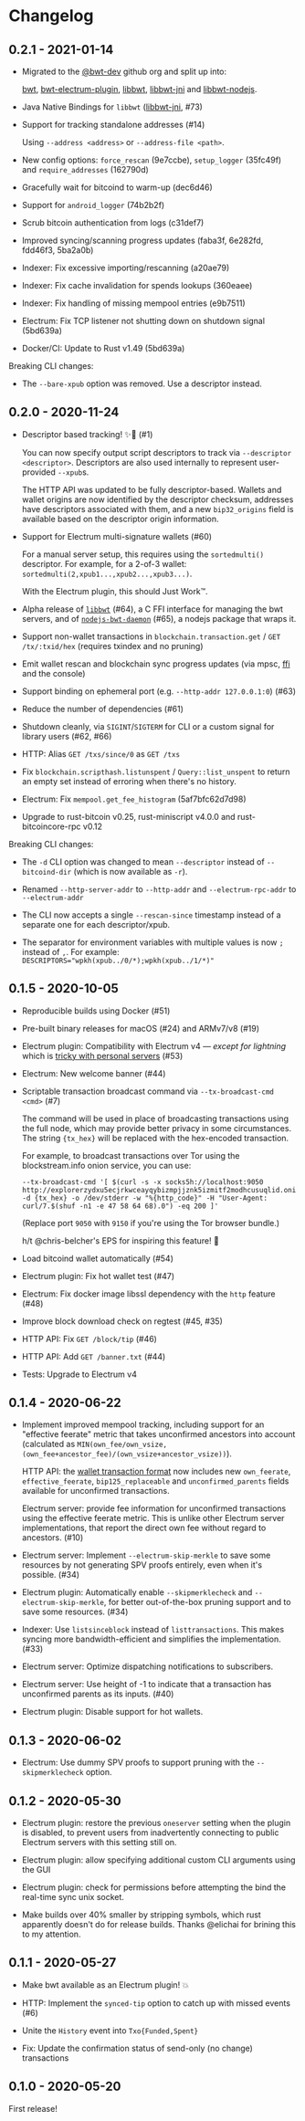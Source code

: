 # Changelog

## 0.2.1 - 2021-01-14

- Migrated to the [@bwt-dev](https://github.com/bwt-dev) github org and split up into:

  [bwt](https://github.com/bwt-dev/bwt), [bwt-electrum-plugin](https://github.com/bwt-dev/bwt-electrum-plugin), [libbwt](https://github.com/bwt-dev/libbwt), [libbwt-jni](https://github.com/bwt-dev/libbwt-jni) and [libbwt-nodejs](https://github.com/bwt-dev/libbwt-nodejs).

- Java Native Bindings for `libbwt` ([libbwt-jni](https://github.com/bwt-dev/libbwt-jni), #73)

- Support for tracking standalone addresses (#14)

  Using `--address <address>` or `--address-file <path>`.

- New config options: `force_rescan` (9e7ccbe), `setup_logger` (35fc49f) and `require_addresses` (162790d)

- Gracefully wait for bitcoind to warm-up (dec6d46)

- Support for `android_logger` (74b2b2f)

- Scrub bitcoin authentication from logs (c31def7)

- Improved syncing/scanning progress updates (faba3f, 6e282fd, fdd46f3, 5ba2a0b)

- Indexer: Fix excessive importing/rescanning (a20ae79)

- Indexer: Fix cache invalidation for spends lookups (360eaee)

- Indexer: Fix handling of missing mempool entries (e9b7511)

- Electrum: Fix TCP listener not shutting down on shutdown signal (5bd639a)

- Docker/CI: Update to Rust v1.49 (5bd639a)

Breaking CLI changes:

- The `--bare-xpub` option was removed. Use a descriptor instead.

## 0.2.0 - 2020-11-24

- Descriptor based tracking! ✨🎉 (#1)

  You can now specify output script descriptors to track via `--descriptor <descriptor>`.
  Descriptors are also used internally to represent user-provided `--xpub`s.

  The HTTP API was updated to be fully descriptor-based. Wallets and wallet origins
  are now identified by the descriptor checksum, addresses have descriptors associated with them,
  and a new `bip32_origins` field is available based on the descriptor origin information.

- Support for Electrum multi-signature wallets (#60)

  For a manual server setup, this requires using the `sortedmulti()` descriptor.
  For example, for a 2-of-3 wallet: `sortedmulti(2,xpub1...,xpub2...,xpub3...)`.

  With the Electrum plugin, this should Just Work™.

- Alpha release of [`libbwt`](https://github.com/shesek/bwt/blob/master/doc/libbwt.md) (#64), a C FFI interface for managing the bwt servers,
  and of [`nodejs-bwt-daemon`](https://github.com/shesek/bwt/tree/master/contrib/nodejs-bwt-daemon) (#65), a nodejs package that wraps it.

- Support non-wallet transactions in `blockchain.transaction.get` / `GET /tx/:txid/hex`
  (requires txindex and no pruning)

- Emit wallet rescan and blockchain sync progress updates (via mpsc, [ffi](#64) and the console)

- Support binding on ephemeral port (e.g. `--http-addr 127.0.0.1:0`) (#63)

- Reduce the number of dependencies (#61)

- Shutdown cleanly, via `SIGINT`/`SIGTERM` for CLI or a custom signal for library users (#62, #66)

- HTTP: Alias `GET /txs/since/0` as `GET /txs`

- Fix `blockchain.scripthash.listunspent` / `Query::list_unspent` to return an empty set
  instead of erroring when there's no history.

- Electrum: Fix `mempool.get_fee_histogram` (5af7bfc62d7d98)

- Upgrade to rust-bitcoin v0.25, rust-miniscript v4.0.0 and rust-bitcoincore-rpc v0.12

Breaking CLI changes:

- The `-d` CLI option was changed to mean `--descriptor` instead of `--bitcoind-dir`
   (which is now available as `-r`).

- Renamed `--http-server-addr` to `--http-addr` and `--electrum-rpc-addr` to `--electrum-addr`

- The CLI now accepts a single `--rescan-since` timestamp instead of a separate one for each descriptor/xpub.

- The separator for environment variables with multiple values is now `;` instead of `,`.
  For example: `DESCRIPTORS="wpkh(xpub../0/*);wpkh(xpub../1/*)"`

## 0.1.5 - 2020-10-05

- Reproducible builds using Docker (#51)

- Pre-built binary releases for macOS (#24) and ARMv7/v8 (#19)

- Electrum plugin: Compatibility with Electrum v4 — *except for lightning* which is
  [tricky with personal servers](https://github.com/chris-belcher/electrum-personal-server/issues/174#issuecomment-577619460) (#53)

- Electrum: New welcome banner (#44)

- Scriptable transaction broadcast command via `--tx-broadcast-cmd <cmd>` (#7)

  The command will be used in place of broadcasting transactions using the full node,
  which may provide better privacy in some circumstances.
  The string `{tx_hex}` will be replaced with the hex-encoded transaction.

  For example, to broadcast transactions over Tor using the blockstream.info onion service, you can use:

  ```
  --tx-broadcast-cmd '[ $(curl -s -x socks5h://localhost:9050 http://explorerzydxu5ecjrkwceayqybizmpjjznk5izmitf2modhcusuqlid.onion/api/tx -d {tx_hex} -o /dev/stderr -w "%{http_code}" -H "User-Agent: curl/7.$(shuf -n1 -e 47 58 64 68).0") -eq 200 ]'
  ```

  (Replace port `9050` with `9150` if you're using the Tor browser bundle.)

  h/t @chris-belcher's EPS for inspiring this feature! 🎩

- Load bitcoind wallet automatically (#54)

- Electrum plugin: Fix hot wallet test (#47)

- Electrum: Fix docker image libssl dependency with the `http` feature (#48)

- Improve block download check on regtest (#45, #35)

- HTTP API: Fix `GET /block/tip` (#46)

- HTTP API: Add `GET /banner.txt` (#44)

- Tests: Upgrade to Electrum v4

## 0.1.4 - 2020-06-22

- Implement improved mempool tracking, including support for an "effective feerate" metric that takes unconfirmed ancestors into account
  (calculated as `MIN(own_fee/own_vsize, (own_fee+ancestor_fee)/(own_vsize+ancestor_vsize))`).

  HTTP API: the [wallet transaction format](https://github.com/shesek/bwt#wallet-transaction-format) now includes
  new `own_feerate`, `effective_feerate`, `bip125_replaceable` and `unconfirmed_parents` fields available for unconfirmed transactions.

  Electrum server: provide fee information for unconfirmed transactions using the effective feerate metric.
  This is unlike other Electrum server implementations, that report the direct own fee without regard to ancestors. (#10)

- Electrum server: Implement `--electrum-skip-merkle` to save some resources by not generating SPV proofs entirely, even when it's possible. (#34)

- Electrum plugin: Automatically enable `--skipmerklecheck` and `--electrum-skip-merkle`, for better out-of-the-box pruning support and to save some resources. (#34)

- Indexer: Use `listsinceblock` instead of `listtransactions`. This makes syncing more bandwidth-efficient and simplifies the implementation. (#33)

- Electrum server: Optimize dispatching notifications to subscribers.

- Electrum server: Use height of -1 to indicate that a transaction has unconfirmed parents as its inputs. (#40)

- Electrum plugin: Disable support for hot wallets.

## 0.1.3 - 2020-06-02

- Electrum: Use dummy SPV proofs to support pruning with the  `--skipmerklecheck` option.

## 0.1.2 - 2020-05-30

- Electrum plugin: restore the previous `oneserver` setting when the plugin is disabled,
  to prevent users from inadvertently connecting to public Electrum servers with this setting still on.

- Electrum plugin: allow specifying additional custom CLI arguments using the GUI

- Electrum plugin: check for permissions before attempting the bind the real-time sync unix socket.

- Make builds over 40% smaller by stripping symbols, which rust apparently doesn't do for release builds.
  Thanks @elichai for brining this to my attention.

## 0.1.1 - 2020-05-27

- Make bwt available as an Electrum plugin! 💥

- HTTP: Implement the `synced-tip` option to catch up with missed events (#6)

- Unite the `History` event into `Txo{Funded,Spent}`

- Fix: Update the confirmation status of send-only (no change) transactions

## 0.1.0 - 2020-05-20

First release!
